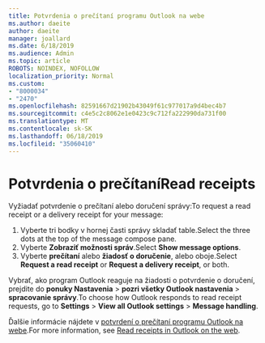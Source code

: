 ```yaml
---
title: Potvrdenia o prečítaní programu Outlook na webe
ms.author: daeite
author: daeite
manager: joallard
ms.date: 6/18/2019
ms.audience: Admin
ms.topic: article
ROBOTS: NOINDEX, NOFOLLOW
localization_priority: Normal
ms.custom:
- "8000034"
- "2470"
ms.openlocfilehash: 82591667d21902b43049f61c977017a9d4bec4b7
ms.sourcegitcommit: c4e5c2c8062e1e0423c9c712fa222990da731f00
ms.translationtype: MT
ms.contentlocale: sk-SK
ms.lasthandoff: 06/18/2019
ms.locfileid: "35060410"
---
```

# <a name="read-receipts"></a><span data-ttu-id="a4e15-102">Potvrdenia o prečítaní</span><span class="sxs-lookup"><span data-stu-id="a4e15-102">Read receipts</span></span>

<span data-ttu-id="a4e15-103">Vyžiadať potvrdenie o prečítaní alebo doručení správy:</span><span class="sxs-lookup"><span data-stu-id="a4e15-103">To request a read receipt or a delivery receipt for your message:</span></span>

1. <span data-ttu-id="a4e15-104">Vyberte tri bodky v hornej časti správy skladať table.</span><span class="sxs-lookup"><span data-stu-id="a4e15-104">Select the three dots at the top of the message compose pane.</span></span>
1. <span data-ttu-id="a4e15-105">Vyberte **Zobraziť možnosti správ**.</span><span class="sxs-lookup"><span data-stu-id="a4e15-105">Select **Show message options**.</span></span>
1. <span data-ttu-id="a4e15-106">Vyberte **prečítaní** alebo **žiadosť o doručenie**, alebo oboje.</span><span class="sxs-lookup"><span data-stu-id="a4e15-106">Select **Request a read receipt** or **Request a delivery receipt**, or both.</span></span>

<span data-ttu-id="a4e15-107">Vybrať, ako program Outlook reaguje na žiadosti o potvrdenie o doručení, prejdite do **ponuky Nastavenia** > **pozri všetky Outlook nastavenia** > **spracovanie správy**.</span><span class="sxs-lookup"><span data-stu-id="a4e15-107">To choose how Outlook responds to read receipt requests, go to **Settings** > **View all Outlook settings** > **Message handling**.</span></span>

<span data-ttu-id="a4e15-108">Ďalšie informácie nájdete v [potvrdení o prečítaní programu Outlook na webe](https://support.office.com/article/e09af74d-3519-45fc-a680-37a538a92157).</span><span class="sxs-lookup"><span data-stu-id="a4e15-108">For more information, see [Read receipts in Outlook on the web](https://support.office.com/article/e09af74d-3519-45fc-a680-37a538a92157).</span></span>